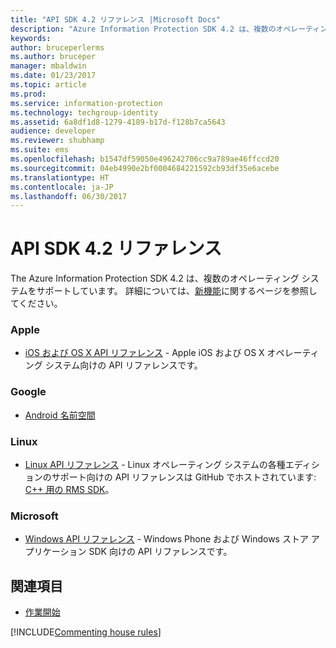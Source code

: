 ```yaml
---
title: "API SDK 4.2 リファレンス |Microsoft Docs"
description: "Azure Information Protection SDK 4.2 は、複数のオペレーティング システム (Android、iOS、OS X、Linux、Windows Phone、および Windows ストア) をサポートしています。"
keywords: 
author: bruceperlerms
ms.author: bruceper
manager: mbaldwin
ms.date: 01/23/2017
ms.topic: article
ms.prod: 
ms.service: information-protection
ms.technology: techgroup-identity
ms.assetid: 6a8df1d8-1279-4189-b17d-f128b7ca5643
audience: developer
ms.reviewer: shubhamp
ms.suite: ems
ms.openlocfilehash: b1547df59050e496242706cc9a789ae46ffccd20
ms.sourcegitcommit: 04eb4990e2bf0004684221592cb93df35e6acebe
ms.translationtype: HT
ms.contentlocale: ja-JP
ms.lasthandoff: 06/30/2017
---
```

# <a name="api-sdk-42-reference"></a>API SDK 4.2 リファレンス

The Azure Information Protection SDK 4.2 は、複数のオペレーティング システムをサポートしています。 詳細については、[新機能](release-notes.md)に関するページを参照してください。

### <a name="apple"></a>Apple
- [iOS および OS X API リファレンス](https://msdn.microsoft.com/library/dn758306.aspx) - Apple iOS および OS X オペレーティング システム向けの API リファレンスです。

### <a name="google"></a>Google
- [Android 名前空間](https://msdn.microsoft.com/library/dn758245.aspx)

### <a name="linux"></a>Linux
- [Linux API リファレンス](linux-c-api-reference.md) - Linux オペレーティング システムの各種エディションのサポート向けの API リファレンスは GitHub でホストされています: [C++ 用の RMS SDK](http://azuread.github.io/rms-sdk-for-cpp/annotated.html)。

### <a name="microsoft"></a>Microsoft
- [Windows API リファレンス](https://msdn.microsoft.com/library/dn891914.aspx) - Windows Phone および Windows ストア アプリケーション SDK 向けの API リファレンスです。

## <a name="related-topics"></a>関連項目

* [作業開始](get-started.md)

[!INCLUDE[Commenting house rules](../includes/houserules.md)]